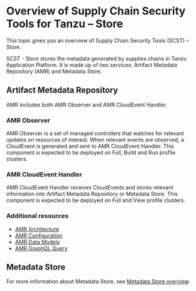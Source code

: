 # Overview of Supply Chain Security Tools for Tanzu – Store

This topic gives you an overview of Supply Chain Security Tools (SCST) – Store.

SCST - Store stores the metadata generated by supplies chains in Tanzu
Application Platform. It is made up of two services: Artifact Metadata
Repository (AMR) and Metadata Store.

## <a id='amr'></a> Artifact Metadata Repository

AMR includes both AMR Observer and AMR CloudEvent Handler.

### <a id='observer'></a> AMR Observer

AMR Observer is a set of managed controllers that watches for relevant updates
on resources of interest. When relevant events are observed, a CloudEvent is
generated and sent to AMR CloudEvent Handler. This component is expected to be
deployed on Full, Build and Run profile clusters.

### <a id='handler'></a> AMR CloudEvent Handler

AMR CloudEvent Handler receives CloudEvents and stores relevant information into Artifact Metadata Repository or Metadata Store. This component is expected
to be deployed on Full and View profile clusters.

### <a id='resources'></a> Additional resources

- [AMR Architecture](amr/architecture.hbs.md)
- [AMR Configuration](amr/configuration.hbs.md)
- [AMR Data Models](amr/data-model-and-concepts.hbs.md)
- [AMR GraphQL Query](amr/graphql-query.hbs.md)

## <a id='store'></a> Metadata Store

For more information about Metadata Store, see
[Metadata Store overview](mds-overview.hbs.md).

